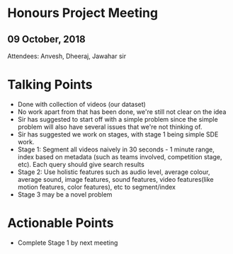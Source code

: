 # Honours Project Meeting
## 09 October, 2018

Attendees: Anvesh, Dheeraj, Jawahar sir

# Talking Points
- Done with collection of videos (our dataset)
- No work apart from that has been done, we're still not clear on the idea
- Sir has suggested to start off with a simple problem since the simple problem will also have several issues that we're not thinking of.
- Sir has suggested we work on stages, with stage 1 being simple SDE work.
- Stage 1: Segment all videos naively in 30 seconds - 1 minute range, index based on metadata (such as teams involved, competition stage, etc). Each query should give search results
- Stage 2: Use holistic features such as audio level, average colour, average sound, image features, sound features, video features(like motion features, color features), etc to segment/index
- Stage 3 may be a novel problem


# Actionable Points
- Complete Stage 1 by next meeting
